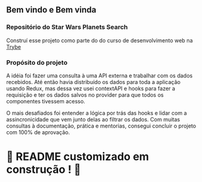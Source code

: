 <h2>Bem vindo e Bem vinda</h2>
<h3>Repositório do Star Wars Planets Search</h3>

<p>Construí esse projeto como parte do do curso de desenvolvimento web na <a href="https://www.betrybe.com/" target="_blank" alt="Trybe">Trybe</a></p>

<h3>Propósito do projeto</h3>

<p>A idéia foi fazer uma consulta à uma API externa e trabalhar com os dados recebidos. Até então havia distribuído os dados para toda a aplicação usando Redux, mas dessa vez usei contextAPI e hooks para fazer a requisição e ter os dados salvos no provider para que todos os componentes tivessem acesso.</p>
<p>O mais desafiados foi entender a lógica por trás das hooks e lidar com a assincronicidade que vem junto delas ao filtrar os dados. Com muitas consultas à documentação, prática e mentorias, consegui concluir o projeto com 100% de aprovação.</p>

# :construction: README customizado em construção ! :construction:
<!--  Olá, Tryber!
Esse é apenas um arquivo inicial para o README do seu projeto no qual você pode customizar e reutilizar todas as vezes que for executar o trybe-publisher.

Para deixá-lo com a sua cara, basta alterar o seguinte arquivo da sua máquina: ~/.student-repo-publisher/custom/_NEW_README.md

É essencial que você preencha esse documento por conta própria, ok?
Não deixe de usar nossas dicas de escrita de README de projetos, e deixe sua criatividade brilhar!
:warning: IMPORTANTE: você precisa deixar nítido:
- quais arquivos/pastas foram desenvolvidos por você; 
- quais arquivos/pastas foram desenvolvidos por outra pessoa estudante;

 -->
